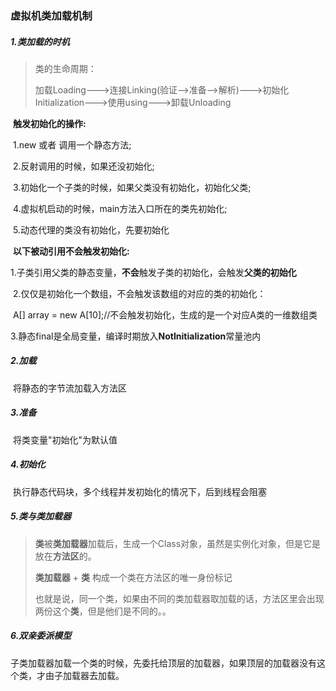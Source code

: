 ### 虚拟机类加载机制

##### 1.类加载的时机

> 类的生命周期：
>
> 加载Loading--->连接Linking(验证-->准备-->解析)--->初始化Initialization--->使用using--->卸载Unloading

​	**触发初始化的操作:**

​	1.new 或者 调用一个静态方法;

​	2.反射调用的时候，如果还没初始化;

​	3.初始化一个子类的时候，如果父类没有初始化，初始化父类;

​	4.虚拟机启动的时候，main方法入口所在的类先初始化;

​	5.动态代理的类没有初始化，先要初始化

​	**以下被动引用不会触发初始化:**

​	1.子类引用父类的静态变量，**不会**触发子类的初始化，会触发**父类的初始化**

​	2.仅仅是初始化一个数组，不会触发该数组的对应的类的初始化：

​		A[] array = new A[10];//不会触发初始化，生成的是一个对应A类的一维数组类

​	3.静态final是全局变量，编译时期放入**NotInitialization**常量池内



##### 2.加载

​	将静态的字节流加载入方法区

##### 3.准备

​	将类变量"初始化"为默认值

##### 4.初始化

​	执行静态代码块，多个线程并发初始化的情况下，后到线程会阻塞

##### 5.类与类加载器

> **类**被**类加载器**加载后，生成一个Class对象，虽然是实例化对象，但是它是放在**方法区**的。
>
> **类加载器** + **类** 构成一个类在方法区的唯一身份标记
>
> 也就是说，同一个类，如果由不同的类加载器取加载的话，方法区里会出现两份这个**类**，但是他们是不同的。。

##### 6.双亲委派模型

​	子类加载器加载一个类的时候，先委托给顶层的加载器，如果顶层的加载器没有这个类，才由子加载器去加载。